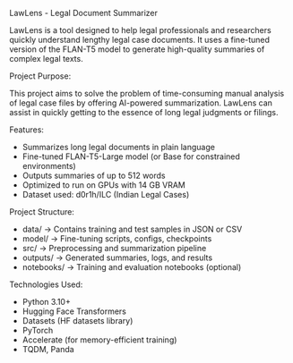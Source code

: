 LawLens - Legal Document Summarizer

LawLens is a tool designed to help legal professionals and researchers quickly understand lengthy legal case documents. It uses a fine-tuned version of the FLAN-T5 model to generate high-quality summaries of complex legal texts.

Project Purpose:

This project aims to solve the problem of time-consuming manual analysis of legal case files by offering AI-powered summarization. LawLens can assist in quickly getting to the essence of long legal judgments or filings.

Features:

- Summarizes long legal documents in plain language
- Fine-tuned FLAN-T5-Large model (or Base for constrained environments)
- Outputs summaries of up to 512 words
- Optimized to run on GPUs with 14 GB VRAM
- Dataset used: d0r1h/ILC (Indian Legal Cases)

Project Structure:

- data/ → Contains training and test samples in JSON or CSV
- model/ → Fine-tuning scripts, configs, checkpoints
- src/ → Preprocessing and summarization pipeline
- outputs/ → Generated summaries, logs, and results
- notebooks/ → Training and evaluation notebooks (optional)

Technologies Used:

- Python 3.10+
- Hugging Face Transformers
- Datasets (HF datasets library)
- PyTorch
- Accelerate (for memory-efficient training)
- TQDM, Panda
